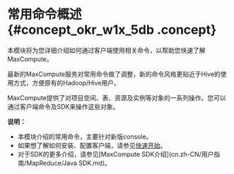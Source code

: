 # 常用命令概述 {#concept_okr_w1x_5db .concept}

本模块将为您详细介绍如何通过客户端使用相关命令，以帮助您快速了解MaxCompute。

最新的MaxCompute服务对常用命令做了调整，新的命令风格更贴近于Hive的使用方式，方便原有的Hadoop/Hive用户。

MaxCompute提供了对项目空间、表、资源及实例等对象的一系列操作。您可以通过客户端命令及SDK来操作这些对象。

**说明：** 

-   本模块介绍的常用命令，主要针对新版console。
-   如果想了解如何安装、配置客户端，请参见[快速开始](../cn.zh-CN/准备工作/安装并配置客户端.md)。
-   对于SDK的更多介绍，请参见[MaxCompute SDK介绍](cn.zh-CN/用户指南/MapReduce/Java SDK.md)。

